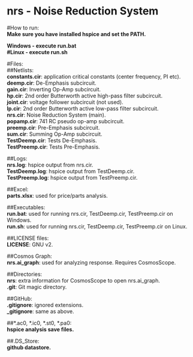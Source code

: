 nrs - Noise Reduction System
===

#How to run:  
**Make sure you have installed hspice and set the PATH.**

**Windows - execute run.bat**  
**#Linux - execute run.sh**

#Files:  
##Netlists:  
**constants.cir**: application critical constants (center frequency, PI etc).  
**deemp.cir**: De-Emphasis subcircuit.  
**gain.cir**: Inverting Op-Amp subcircuit.  
**hp.cir**: 2nd order Butterworth active high-pass filter subcircuit.  
**joint.cir**: voltage follower subcircuit (not used).  
**lp.cir**: 2nd order Butterworth active low-pass filter subcircuit.  
**nrs.cir**: Noise Reduction System (main).  
**popamp.cir**: 741 RC pseudo op-amp subcircuit.  
**preemp.cir**: Pre-Emphasis subcircuit.  
**sum.cir**: Summing Op-Amp subcircuit.  
**TestDeemp.cir**: Tests De-Emphasis.  
**TestPreemp.cir**: Tests Pre-Emphasis.  

##Logs:  
**nrs.log**: hspice output from nrs.cir.  
**TestDeemp.log**: hspice output from TestDeemp.cir.  
**TestPreemp.log**: hspice output from TestPreemp.cir.  

##Excel:  
**parts.xlsx**: used for price/parts analysis.  

##Executables:  
**run.bat**: used for running nrs.cir, TestDeemp.cir, TestPreemp.cir on Windows.  
**run.sh**: used for running nrs.cir, TestDeemp.cir, TestPreemp.cir on Linux.  

##LICENSE files:  
**LICENSE**: GNU v2.  

##Cosmos Graph:  
**nrs.ai\_graph**: used for analyzing response. Requires CosmosScope.  

##Directories:  
**nrs**: extra information for CosmosScope to open nrs.ai\_graph.  
**.git**: Git magic directory.

##GitHub:  
**.gitignore**: ignored extensions.  
**\_gitignore**: same as above.  

##\*.ac0, \*.ic0, \*.st0, \*.pa0:  
**hspice analysis save files.**  

##.DS\_Store:  
**github datastore.**  

